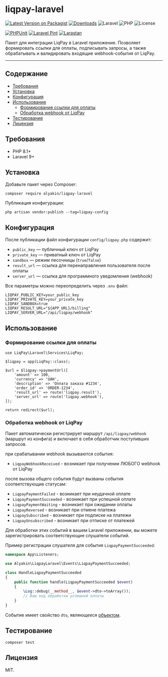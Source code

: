 # liqpay-laravel

[![Latest Version on Packagist](https://img.shields.io/packagist/v/alyakin/liqpay-laravel.svg)](https://packagist.org/packages/alyakin/liqpay-laravel)
[![Downloads](https://img.shields.io/packagist/dt/alyakin/liqpay-laravel.svg)](https://packagist.org/packages/alyakin/liqpay-laravel)
![Laravel](https://img.shields.io/badge/Laravel-10%2B-orange)
![PHP](https://img.shields.io/badge/PHP-8.1%2B-blue)
![License](https://img.shields.io/badge/license-MIT-brightgreen)

[![PHPUnit](https://github.com/2177866/liqpay-laravel/actions/workflows/phpunit.yml/badge.svg)](https://github.com/2177866/liqpay-laravel/actions/workflows/phpunit.yml)
[![Laravel Pint](https://github.com/2177866/liqpay-laravel/actions/workflows/pint.yml/badge.svg)](https://github.com/2177866/liqpay-laravel/actions/workflows/pint.yml)
[![Larastan](https://github.com/2177866/liqpay-laravel/actions/workflows/larastan.yml/badge.svg)](https://github.com/2177866/liqpay-laravel/actions/workflows/larastan.yml)


Пакет для интеграции LiqPay в Laravel приложение. Позволяет формировать ссылки для оплаты, подписывать запросы, а также обрабатывать и валидировать входящие webhook-события от LiqPay.

---

## Содержание

- [Требования](#требования)
- [Установка](#установка)
- [Конфигурация](#конфигурация)
- [Использование](#использование)
  - [Формирование ссылки для оплаты](#формирование-ссылки-для-оплаты)
  - [Обработка webhook от LiqPay](#обработка-webhook-от-liqpay)
- [Тестирование](#тестирование)
- [Лицензия](#лицензия)


## Требования

- PHP 8.1+
- Laravel 9+

## Установка

Добавьте пакет через Composer:

```
composer require alyakin/liqpay-laravel
```

Публикация конфигурации:

```
php artisan vendor:publish --tag=liqpay-config
```

## Конфигурация

После публикации файл конфигурации `config/liqpay.php` содержит:

- `public_key` — публичный ключ от LiqPay
- `private_key` — приватный ключ от LiqPay
- `sandbox` — режим песочницы (`true`/`false`)
- `result_url` — ссылка для перенаправления пользователя после оплаты
- `server_url` — ссылка для программного уведомления (webhook)

Все параметры можно переопределить через `.env` файл:

```
LIQPAY_PUBLIC_KEY=your_public_key
LIQPAY_PRIVATE_KEY=your_private_key
LIQPAY_SANDBOX=true
LIQPAY_RESULT_URL="${APP_URL}/billing"
LIQPAY_SERVER_URL="/api/liqpay/webhook"
```

## Использование

### Формирование ссылки для оплаты

```
use LiqPay\Laravel\Services\LiqPay;

$liqpay = app(LiqPay::class);

$url = $liqpay->paymentUrl([
    'amount' => 100,
    'currency' => 'UAH',
    'description' => 'Оплата заказа #1234',
    'order_id' => 'ORDER-1234',
    'result_url' => route('liqpay.result'),
    'server_url' => route('liqpay.webhook'),
]);

return redirect($url);
```

### Обработка webhook от LiqPay

Пакет автоматически регистрирует маршрут `/api/liqpay/webhook` (маршрут из конфига)  и включает в себя обработчик поступивших запросов.

при срабатывании webhook вызываются события:

- `LiqpayWebhookReceived` - возникает при получении ЛЮБОГО webhook от LiqPay

после вызова общего события будут вызваны события соответствующие статусам:

- `LiqpayPaymentFailed` - возникает при неудачной оплате
- `LiqpayPaymentSucceeded` - возникает при успешной оплате
- `LiqpayPaymentWaiting` - возникает при ожидании оплаты
- `LiqpayReversed` - возникает при отмене платежа
- `LiqpaySubscribed` - возникает при подписке на платежи
- `LiqpayUnsubscribed` - возникает при отписке от платежей

Для обработки этих событий в вашем Laravel приложении, вы можете зарегистрировать соответствующие слушатели событий.

Пример регистрации слушателя для события `LiqpayPaymentSucceeded`:

```php
namespace App\Listeners;

use Alyakin\LiqpayLaravel\Events\LiqpayPaymentSucceeded;

class HandleLiqpayPaymentSucceeded
{
    public function handle(LiqpayPaymentSucceeded $event)
    {
        \Log::debug(__method__, $event->dto->toArray());
        // Ваш код обработки успешной оплаты
    }
}
```
Событие имеет свойство `dto`, являющееся [объектом](/src/DTO/LiqPayWebhookDto.php).




## Тестирование

```shell
composer test
```

## Лицензия

MIT.
